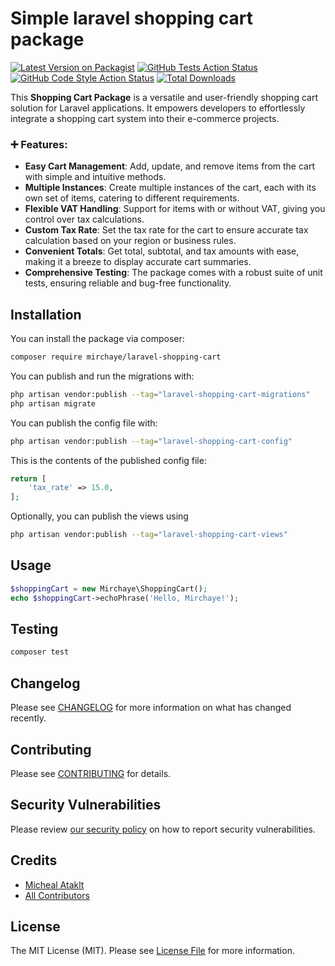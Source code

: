 # Simple laravel shopping cart package

[![Latest Version on Packagist](https://img.shields.io/packagist/v/mirchaye/laravel-shopping-cart.svg?style=flat-square)](https://packagist.org/packages/mirchaye/laravel-shopping-cart)
[![GitHub Tests Action Status](https://img.shields.io/github/actions/workflow/status/mirchaye/laravel-shopping-cart/run-tests.yml?branch=main&label=tests&style=flat-square)](https://github.com/mirchaye/laravel-shopping-cart/actions?query=workflow%3Arun-tests+branch%3Amain)
[![GitHub Code Style Action Status](https://img.shields.io/github/actions/workflow/status/mirchaye/laravel-shopping-cart/fix-php-code-style-issues.yml?branch=main&label=code%20style&style=flat-square)](https://github.com/mirchaye/laravel-shopping-cart/actions?query=workflow%3A"Fix+PHP+code+style+issues"+branch%3Amain)
[![Total Downloads](https://img.shields.io/packagist/dt/mirchaye/laravel-shopping-cart.svg?style=flat-square)](https://packagist.org/packages/mirchaye/laravel-shopping-cart)

This **Shopping Cart Package** is a versatile and user-friendly shopping cart solution for Laravel applications. It
empowers developers to effortlessly integrate a shopping cart system into their e-commerce projects.

### :heavy_plus_sign: Features:

- **Easy Cart Management**: Add, update, and remove items from the cart with simple and intuitive methods.
- **Multiple Instances**: Create multiple instances of the cart, each with its own set of items, catering to different
  requirements.
- **Flexible VAT Handling**: Support for items with or without VAT, giving you control over tax calculations.
- **Custom Tax Rate**: Set the tax rate for the cart to ensure accurate tax calculation based on your region or business
  rules.
- **Convenient Totals**: Get total, subtotal, and tax amounts with ease, making it a breeze to display accurate cart
  summaries.
- **Comprehensive Testing**: The package comes with a robust suite of unit tests, ensuring reliable and bug-free
  functionality.

## Installation

You can install the package via composer:

```bash
composer require mirchaye/laravel-shopping-cart
```

You can publish and run the migrations with:

```bash
php artisan vendor:publish --tag="laravel-shopping-cart-migrations"
php artisan migrate
```

You can publish the config file with:

```bash
php artisan vendor:publish --tag="laravel-shopping-cart-config"
```

This is the contents of the published config file:

```php
return [
    'tax_rate' => 15.0,
];
```

Optionally, you can publish the views using

```bash
php artisan vendor:publish --tag="laravel-shopping-cart-views"
```

## Usage

```php
$shoppingCart = new Mirchaye\ShoppingCart();
echo $shoppingCart->echoPhrase('Hello, Mirchaye!');
```

## Testing

```bash
composer test
```

## Changelog

Please see [CHANGELOG](CHANGELOG.md) for more information on what has changed recently.

## Contributing

Please see [CONTRIBUTING](CONTRIBUTING.md) for details.

## Security Vulnerabilities

Please review [our security policy](../../security/policy) on how to report security vulnerabilities.

## Credits

- [Micheal Ataklt](https://github.com/mirchaye)
- [All Contributors](../../contributors)

## License

The MIT License (MIT). Please see [License File](LICENSE.md) for more information.
